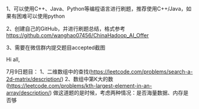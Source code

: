 1、可以使用C++、Java、Python等编程语言进行刷题，推荐使用C++/Java，如果有困难可以使用python

2、创建自己的GitHub，并进行刷题总结，格式参考
https://github.com/wanghao07456/ChinaHadoop_AI_Offer

3、需要在微信群内提交题目accepted截图

Hi all,

7月9日题目：
1、二维数组中的查找(https://leetcode.com/problems/search-a-2d-matrix/description/)
2、数组中第K大的数(https://leetcode.com/problems/kth-largest-element-in-an-array/description/) 做这道题的是时候，考虑两种情况：是否海量数据、内存是否够
